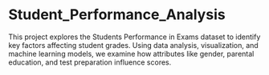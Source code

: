 # Student_Performance_Analysis
This project explores the Students Performance in Exams dataset to identify key factors affecting student grades. Using data analysis, visualization, and machine learning models, we examine how attributes like gender, parental education, and test preparation influence scores.
